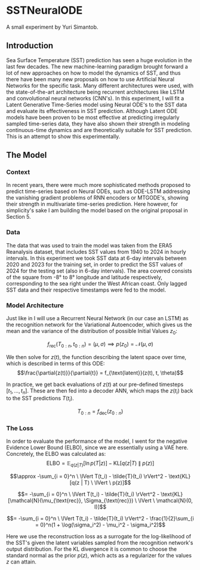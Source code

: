# SSTNeuralODE

A small experiment by Yuri Simantob.

## Introduction

Sea Surface Temperature (SST) prediction has seen a huge evolution in the last few decades. The new machine-learning paradigm brought forward a lot of new approaches on how to model the dynamics of SST, and thus there have been many new proposals on how to use Artificial Neural Networks for the specific task. Many different architectures were used, with the state-of-the-art architecture being recurrent architectures like LSTM and convolutional neural networks (CNN's). In this experiment, I will fit a Latent Generative Time-Series model using Neural ODE's to the SST data and evaluate its effectiveness in SST prediction. Although Latent ODE models have been proven to be most effective at predicting irregularly sampled time-series data, they have also shown their strength in modeling continuous-time dynamics and are theoretically suitable for SST prediction. This is an attempt to show this experimentally.

## The Model

### Context

In recent years, there were much more sophisticated methods proposed to predict time-series based on Neural ODEs, such as ODE-LSTM addressing the vanishing gradient problems of RNN encoders or MTGODE's, showing their strength in multivariate time-series prediction. Here however, for simplicity's sake I am building the model based on the original proposal in Section 5.

### Data

The data that was used to train the model was taken from the ERA5 Reanalysis dataset, that includes SST values from 1940 to 2024 in hourly intervals. In this experiment we took SST data at 6-day intervals between 2020 and 2023 for the training set, in order to predict the SST values of 2024 for the testing set (also in 6-day intervals). The area covered consists of the square from -8° to 8° longitude and latitude respectively, corresponding to the sea right under the West African coast. Only lagged SST data and their respective timestamps were fed to the model.

### Model Architecture

Just like in I will use a Recurrent Neural Network (in our case an LSTM) as the recognition network for the Variational Autoencoder, which gives us the mean and the variance of the distribution of possible Initial Values $z_0$:

$$f_{\text{rec}}(T_{0:n}, t_{0:n}) = (\mu, \sigma) \implies p(z_0) = \mathcal{N}(\mu, \sigma)$$

We then solve for $z(t)$, the function describing the latent space over time, which is described in terms of this ODE:
$$\frac{\partial{z(t)}}{\partial{t}} = f_{\text{latent}}(z(t), t, \theta)$$

In practice, we get back evaluations of $z(t)$ at our pre-defined timesteps $[t_1, \dots, t_n]$. These are then fed into a decoder ANN, which maps the $z(t_i)$ back to the SST predictions $T(t_i)$.

$$T_{0:n} = f_{\text{dec}}(z_{0:n})$$

### The Loss

In order to evaluate the performance of the model, I went for the negative Evidence Lower Bound (ELBO), since we are essentially using a VAE here. Concretely, the ELBO was calculated as:
$$\text{ELBO} = \mathbb{E}_{q(z  |  T )} [\ln p(T  |  z)] - \text{KL}[q(z  |  T) \ \lVert \ p(z)]$$

$$\approx -\sum_{i = 0}^n \ \lVert T(t_i) - \tilde{T}(t_i) \rVert^2 - \text{KL}[q(z  |  T) \ \lVert \ p(z)]$$

$$= -\sum_{i = 0}^n \ \lVert T(t_i) - \tilde{T}(t_i) \rVert^2 - \text{KL}[\mathcal{N}(\mu_{\text{rec}}, \Sigma_{\text{rec}}) \ \lVert \ \mathcal{N}(0, I)]$$

$$= -\sum_{i = 0}^n \ \lVert T(t_i) - \tilde{T}(t_i) \rVert^2 - \frac{1}{2}\sum_{i = 0}^n(1 + \log(\sigma_i^2) - \mu_i^2 - \sigma_i^2)$$

Here we use the reconstruction loss as a surrogate for the log-likelihood of the SST's given the latent variables sampled from the recognition network's output distribution. For the KL divergence it is common to choose the standard normal as the prior $p(z)$, which acts as a regularizer for the values $z$ can attain.